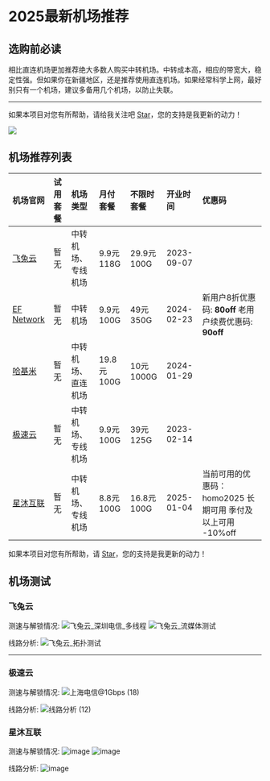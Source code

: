 # 2025最新机场推荐

## 选购前必读

相比直连机场更加推荐绝大多数人购买中转机场。中转成本高，相应的带宽大，稳定性强。但如果你在新疆地区，还是推荐使用直连机场。如果经常科学上网，最好别只有一个机场，建议多备用几个机场，以防止失联。

---
如果本项目对您有所帮助，请给我关注吧 [Star](https://github.com/BigData3733/jichang)，您的支持是我更新的动力！

![](https://komarev.com/ghpvc/?username=BigData3733_jichang)

## 机场推荐列表

| 机场官网 | 试用套餐 | 机场类型| 月付套餐 | 不限时套餐 | 开业时间 | 优惠码 |
| :----- | :----- | :----- | :----- | :----- | :----- | :----- | 
|  [飞兔云](https://飞兔云.site/index.html?register=C0ZvbxgX) | 暂无 |中转机场、专线机场| 9.9元118G | 29.9元100G | 2023-09-07 |  |
|  [EF Network](https://666.subef.top/#/login?code=ArQFWeH9) | 暂无 |中转机场| 9.9元100G | 49元350G | 2024-02-23 | 新用户8折优惠码: **80off** 老用户续费优惠码: **90off** |
| [哈基米](https://a.hajimi.icu/c3ca2751f44d40bf9df918b4eaea7839/MjMxYmQ2) | 暂无 |中转机场、直连机场| 19.8元100G | 10元1000G | 2024-01-29 |  |
|  [极速云](https://w2.rouhe88.com/#/register?code=aSnr6JSe) | 暂无 |中转机场、专线机场| 9.9元100G | 39元125G | 2023-02-14 |  |
|  [星沐互联](https://1.homocloud.link/#/register?code=dbTZpJlz) | 暂无 |中转机场、专线机场| 8.8元100G | 16.8元100G | 2025-01-04 | 当前可用的优惠码：homo2025 长期可用 季付及以上可用 -10%off |

如果本项目对您有所帮助，请 [Star](https://github.com/BigData3733/jichang)，您的支持是我更新的动力！


## 机场测试



### 飞兔云

测速与解锁情况:
![飞兔云_深圳电信_多线程](https://github.com/user-attachments/assets/081203b5-6abe-463e-b3f3-c16980e84eba)
![飞兔云_流媒体测试](https://github.com/user-attachments/assets/0b04086a-e9e1-4de7-a48d-f24a2d9d7727)

线路分析:
![飞兔云_拓扑测试](https://github.com/user-attachments/assets/3602fbe4-8432-44a8-a7d3-ca4cb6146ed5)

---
### 极速云

测速与解锁情况:
![上海电信@1Gbps (18)](https://github.com/user-attachments/assets/3165d6bb-6eb4-4cd9-8389-e3e9c500bcee)



线路分析:
![线路分析 (12)](https://github.com/user-attachments/assets/508ef00d-dd9b-408f-9b92-aa4133b70e6f)

### 星沐互联

测速与解锁情况:
![image](https://github.com/user-attachments/assets/4399d4a8-572d-401c-83de-f082797493d4)
![image](https://github.com/user-attachments/assets/9280ea2e-6ff8-48a2-ac54-46772f900dc8)

线路分析:
![image](https://github.com/user-attachments/assets/cc91b92d-a9a7-4ac7-ad99-1542d86f7994)
